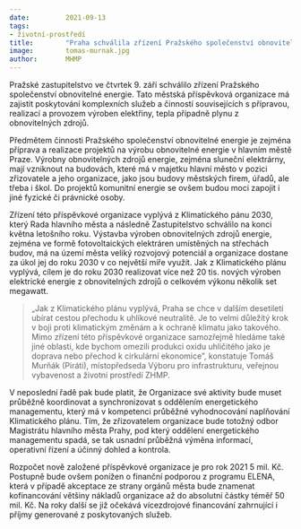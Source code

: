 ```yaml
---
date:         2021-09-13
tags:         
- životní-prostředí
title:        "Praha schválila zřízení Pražského společenství obnovitelné energie"
image: 	      tomas-murnak.jpg
author:       MHMP
---
```


Pražské zastupitelstvo ve čtvrtek 9. září schválilo zřízení Pražského společenství obnovitelné energie. Tato městská příspěvková organizace má zajistit  poskytování komplexních služeb a činností souvisejících s přípravou, realizací a provozem výroben elektřiny, tepla případně plynu z obnovitelných zdrojů. 

Předmětem činnosti Pražského společenství obnovitelné energie je zejména příprava a realizace projektů na výrobu obnovitelné energie v hlavním městě Praze. Výrobny obnovitelných zdrojů energie, zejména sluneční elektrárny, mají vzniknout na budovách, které má v majetku hlavní město v pozici zřizovatele a jeho organizace, jako jsou budovy městských firem, úřadů, ale třeba i škol. Do projektů komunitní energie se ovšem budou moci zapojit i jiné fyzické či právnické osoby. 

Zřízení této příspěvkové organizace vyplývá z Klimatického pánu 2030, který Rada hlavního města a následně Zastupitelstvo schválilo na konci května letošního roku. Výstavba výroben obnovitelných zdrojů energie, zejména ve formě fotovoltaických elektráren umístěných na střechách budov, má na území města veliký rozvojový potenciál a organizace dostane za úkol jej do roku 2030 v co největší míře využít. Jak z Klimatického plánu vyplývá, cílem je do roku 2030 realizovat více než 20 tis. nových výroben elektrické energie z obnovitelných zdrojů o celkovém výkonu několik set megawatt.  

>„Jak z Klimatického plánu vyplývá, Praha se chce v dalším desetiletí ubírat cestou přechodu k uhlíkové neutralitě. Je to velmi důležitý krok v boji proti klimatickým změnám a k ochraně klimatu jako takového. Mimo zřízení této příspěvkové organizace samozřejmě hledáme také jiné oblasti, kde bychom omezili produkci oxidu uhličitého jako je doprava nebo přechod k cirkulární ekonomice”, konstatuje Tomáš Murňák (Piráti), místopředseda Výboru pro infrastrukturu, veřejnou vybavenost a životní prostředí ZHMP.

V neposlední řadě pak bude platit, že Organizace své aktivity bude muset průběžně koordinovat a synchronizovat s oddělením energetického managementu, který má v kompetenci průběžné vyhodnocování naplňování Klimatického plánu. Tím, že zřizovatelem organizace bude totožný odbor Magistrátu hlavního města Prahy, pod který oddělení energetického managementu spadá, se tak usnadní průběžná výměna informací, operativní řízení a účinný dohled a kontrola.

Rozpočet nově založené příspěvkové organizace je pro rok 2021 5 mil. Kč. Postupně bude ovšem ponížen o finanční podporou z programu ELENA, která v případě akceptace ze strany orgánů města bude znamenat kofinancování většiny nákladů organizace až do absolutní částky téměř 50 mil. Kč. Na roky další se již očekává vícezdrojové financování zahrnující i příjmy generované z poskytovaných služeb.

